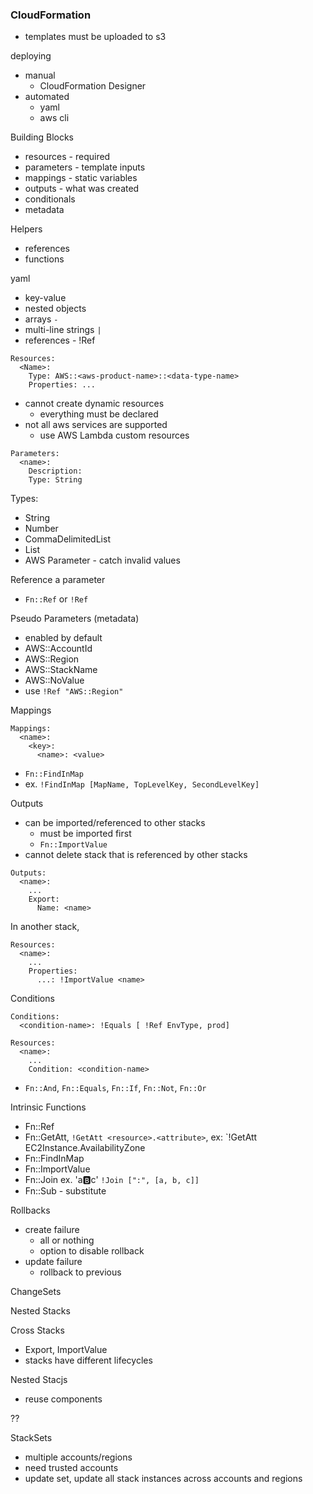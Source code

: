 ### CloudFormation

- templates must be uploaded to s3

deploying
- manual
  - CloudFormation Designer
- automated
  - yaml
  - aws cli

Building Blocks
- resources - required
- parameters - template inputs
- mappings  - static variables
- outputs - what was created
- conditionals 
- metadata

Helpers
- references
- functions

yaml
- key-value
- nested objects
- arrays `-`
- multi-line strings `|`
- references - !Ref <name>

```
Resources:
  <Name>:
    Type: AWS::<aws-product-name>::<data-type-name>
    Properties: ...
```

- cannot create dynamic resources
  - everything must be declared
- not all aws services are supported
  - use AWS Lambda custom resources


```
Parameters:
  <name>:
    Description:
    Type: String
```

Types:
- String
- Number
- CommaDelimitedList
- List<Type>
- AWS Parameter - catch invalid values

Reference a parameter
- `Fn::Ref` or `!Ref`

Pseudo Parameters (metadata)
- enabled by default
- AWS::AccountId
- AWS::Region
- AWS::StackName
- AWS::NoValue
- use `!Ref "AWS::Region"`

Mappings
```
Mappings:
  <name>:
    <key>:
      <name>: <value>
```
- `Fn::FindInMap`
- ex. `!FindInMap [MapName, TopLevelKey, SecondLevelKey]`

Outputs
- can be imported/referenced to other stacks
  - must be imported first
  - `Fn::ImportValue`
- cannot delete stack that is referenced by other stacks
```
Outputs:
  <name>:
    ...
    Export:
      Name: <name>
```

In another stack,
```
Resources:
  <name>:
    ...
    Properties:
      ...: !ImportValue <name>      
```

Conditions
```
Conditions:
  <condition-name>: !Equals [ !Ref EnvType, prod]

Resources:
  <name>:
    ...
    Condition: <condition-name>
```
- `Fn::And`, `Fn::Equals`, `Fn::If`, `Fn::Not`, `Fn::Or`

Intrinsic Functions
- Fn::Ref
- Fn::GetAtt, `!GetAtt <resource>.<attribute>`, ex: `!GetAtt EC2Instance.AvailabilityZone
- Fn::FindInMap
- Fn::ImportValue
- Fn::Join ex. 'a:b:c' `!Join [":", [a, b, c]]`
- Fn::Sub - substitute

Rollbacks
- create failure
  - all or nothing
  - option to disable rollback
- update failure
  - rollback to previous

ChangeSets

Nested Stacks

Cross Stacks
- Export, ImportValue
- stacks have different lifecycles

Nested Stacjs
- reuse components

??

StackSets
- multiple accounts/regions
- need trusted accounts
- update set, update all stack instances across accounts and regions


